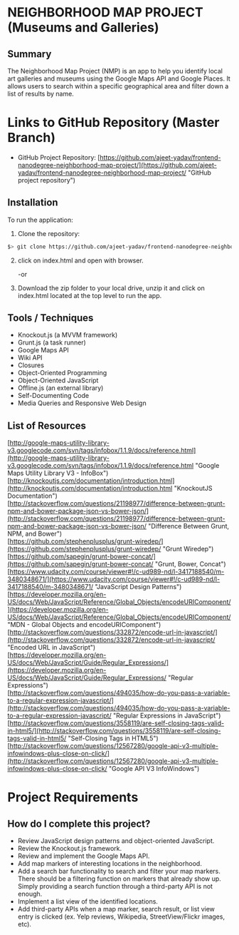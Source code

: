 
# NEIGHBORHOOD MAP PROJECT (Museums and Galleries)

## Summary
The Neighborhood Map Project (NMP) is an app to help you identify local art galleries and museums using the Google Maps API and Google Places. It allows users to search within a specific geographical area and filter down a list of results by name.

# Links to GitHub Repository (Master Branch)
* GitHub Project Repository: [https://github.com/ajeet-yadav/frontend-nanodegree-neighborhood-map-project/](https://github.com/ajeet-yadav/frontend-nanodegree-neighborhood-map-project/ "GitHub project repository")

## Installation
To run the application:

1. Clone the repository:

  ``` bash
  $> git clone https://github.com/ajeet-yadav/frontend-nanodegree-neighborhood-map-project.git
  ```

2. click on index.html and open with browser.

    -or	
1. Download the zip folder to your local drive, unzip it and click on index.html located at the top level to run the app.

## Tools / Techniques
- Knockout.js (a MVVM framework)
- Grunt.js (a task runner)
- Google Maps API
- Wiki API
- Closures
- Object-Oriented Programming
- Object-Oriented JavaScript
- Offline.js (an external library)
- Self-Documenting Code
- Media Queries and Responsive Web Design

## List of Resources
[http://google-maps-utility-library-v3.googlecode.com/svn/tags/infobox/1.1.9/docs/reference.html](http://google-maps-utility-library-v3.googlecode.com/svn/tags/infobox/1.1.9/docs/reference.html "Google Maps Utility Library V3 - InfoBox")  
[http://knockoutjs.com/documentation/introduction.html](http://knockoutjs.com/documentation/introduction.html "KnockoutJS Documentation")  
[http://stackoverflow.com/questions/21198977/difference-between-grunt-npm-and-bower-package-json-vs-bower-json/](http://stackoverflow.com/questions/21198977/difference-between-grunt-npm-and-bower-package-json-vs-bower-json/ "Difference Between Grunt, NPM, and Bower")  
[https://github.com/stephenplusplus/grunt-wiredep/](https://github.com/stephenplusplus/grunt-wiredep/ "Grunt Wiredep")  
[https://github.com/sapegin/grunt-bower-concat/](https://github.com/sapegin/grunt-bower-concat/ "Grunt, Bower, Concat")  
[https://www.udacity.com/course/viewer#!/c-ud989-nd/l-3417188540/m-3480348671/](https://www.udacity.com/course/viewer#!/c-ud989-nd/l-3417188540/m-3480348671/ "JavaScript Design Patterns")  
[https://developer.mozilla.org/en-US/docs/Web/JavaScript/Reference/Global_Objects/encodeURIComponent/](https://developer.mozilla.org/en-US/docs/Web/JavaScript/Reference/Global_Objects/encodeURIComponent/ "MDN - Global Objects and encodeURIComponent")  
[http://stackoverflow.com/questions/332872/encode-url-in-javascript/](http://stackoverflow.com/questions/332872/encode-url-in-javascript/ "Encoded URL in JavaScript")  
[https://developer.mozilla.org/en-US/docs/Web/JavaScript/Guide/Regular_Expressions/](https://developer.mozilla.org/en-US/docs/Web/JavaScript/Guide/Regular_Expressions/ "Regular Expressions")  
[http://stackoverflow.com/questions/494035/how-do-you-pass-a-variable-to-a-regular-expression-javascript/](http://stackoverflow.com/questions/494035/how-do-you-pass-a-variable-to-a-regular-expression-javascript/ "Regular Expressions in JavaScript")  
[http://stackoverflow.com/questions/3558119/are-self-closing-tags-valid-in-html5/](http://stackoverflow.com/questions/3558119/are-self-closing-tags-valid-in-html5/ "Self-Closing Tags in HTML5")  
[http://stackoverflow.com/questions/12567280/google-api-v3-multiple-infowindows-plus-close-on-click/](http://stackoverflow.com/questions/12567280/google-api-v3-multiple-infowindows-plus-close-on-click/ "Google API V3 InfoWindows")  

# Project Requirements

## How do I complete this project?
* Review JavaScript design patterns and object-oriented JavaScript.
* Review the Knockout.js framework.
* Review and implement the Google Maps API.
* Add map markers of interesting locations in the neighborhood.
* Add a search bar functionality to search and filter your map markers. There should be a filtering function on markers that already show up. Simply providing a search function through a third-party API is not enough.
* Implement a list view of the identified locations.
* Add third-party APIs when a map marker, search result, or list view entry is clicked (ex. Yelp reviews, Wikipedia, StreetView/Flickr images, etc).

